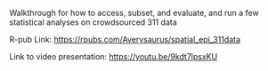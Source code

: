 
Walkthrough for how to access, subset, and evaluate, and run a few statistical analyses on crowdsourced 311 data

R-pub Link:
https://rpubs.com/Averysaurus/spatial_epi_311data

Link to video presentation:
https://youtu.be/9kdt7lpsxKU

